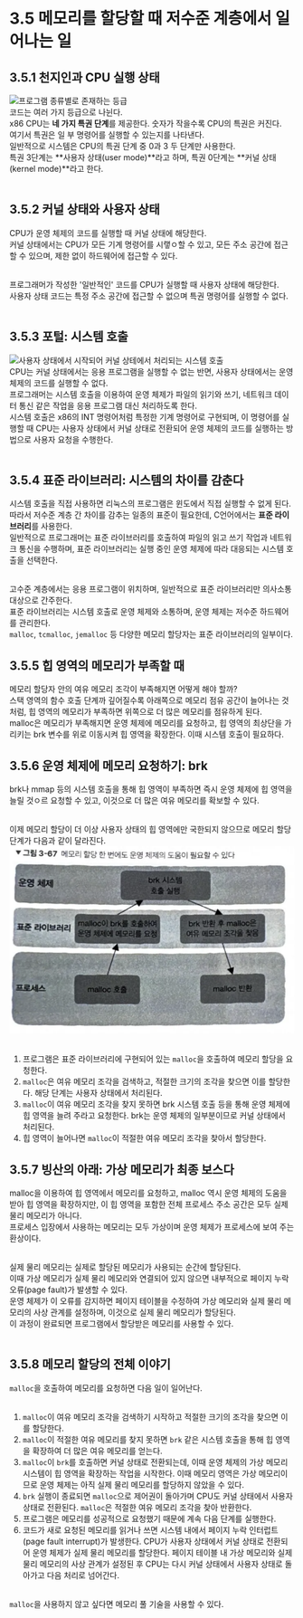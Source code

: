 # 3.5 메모리를 할당할 때 저수준 계층에서 일어나는 일

## 3.5.1 천지인과 CPU 실행 상태

![프로그램 종류별로 존재하는 등급](https://upload.wikimedia.org/wikipedia/commons/thumb/2/2f/Priv_rings.svg/1200px-Priv_rings.svg.png)<br>
코드는 여러 가지 등급으로 나뉜다.<br>
x86 CPU는 **네 가지 특권 단계**를 제공한다. 숫자가 작을수록 CPU의 특권은 커진다.<br>
여기서 특권은 일 부 명령어를 실행할 수 있는지를 나타낸다.<br>
일반적으로 시스템은 CPU의 특권 단계 중 0과 3 두 단계만 사용한다.<br>
특권 3단계는 **사용자 상태(user mode)**라고 하며, 특권 0단계는 **커널 상태(kernel mode)**라고 한다.<br><br>

## 3.5.2 커널 상태와 사용자 상태

CPU가 운영 체제의 코드를 실행할 때 커널 상태에 해당한다.<br>
커널 상태에서는 CPU가 모든 기계 명령어를 시랳ㅇ할 수 있고, 모든 주소 공간에 접근할 수 있으며, 제한 없이 하드웨어에 접근할 수 있다.<br><br>

프로그래머가 작성한 '일반적인' 코드를 CPU가 실행할 때 사용자 상태에 해당한다.<br>
사용자 상태 코드는 특정 주소 공간에 접근할 수 없으며 특권 명령어를 실행할 수 없다.<br><br>

## 3.5.3 포털: 시스템 호출

![사용자 상태에서 시작되어 커널 상테에서 처리되는 시스템 호출](https://miro.medium.com/v2/resize:fit:1400/1*uq64-PjI0PZ36ImUEvzfyQ.jpeg)<br>
CPU는 커널 상태에서는 응용 프로그램을 실행할 수 없는 반면, 사용자 상태에서는 운영 체제의 코드를 실행할 수 없다.<br>
프로그래머는 시스템 호출을 이용하여 운영 체제가 파일의 읽기와 쓰기, 네트워크 데이터 통신 같은 작업을 응용 프로그램 대신 처리하도록 한다.<br>
시스템 호출은 x86의 INT 명령어처럼 특정한 기계 명령어로 구현되며, 이 명령어를 실행할 때 CPU는 사용자 상태에서 커널 상태로 전환되어 운영 체제의 코드를 실행하는 방법으로 사용자 요청을 수행한다.<br><br>

## 3.5.4 표준 라이브러리: 시스템의 차이를 감춘다

시스템 호출을 직접 사용하면 리눅스의 프로그램은 윈도에서 직접 실행할 수 없게 된다.<br>
따라서 저수준 계층 간 차이를 감추는 일종의 표준이 필요한데, C언어에서는 **표준 라이브러리**를 사용한다.<br>
일반적으로 프로그래머는 표준 라이브러리를 호출하여 파일의 읽고 쓰기 작업과 네트워크 통신을 수행하며, 표준 라이브러리는 실행 중인 운영 체제에 따라 대응되는 시스템 호출을 선택한다.<br><br>

고수준 계층에서는 응용 프로그램이 위치하며, 일반적으로 표준 라이브러리만 의사소통 대상으로 간주한다.<br>
표준 라이브러리는 시스템 호출로 운영 체제와 소통하며, 운영 체제는 저수준 하드웨어를 관리한다.<br>
`malloc`, `tcmalloc`, `jemalloc` 등 다양한 메모리 할당자는 표준 라이브러리의 일부이다.<br>

## 3.5.5 힙 영역의 메모리가 부족할 때

메모리 할당자 안의 여유 메모리 조각이 부족해지면 어떻게 해야 할까?<br>
스택 영역의 함수 호출 단계까 깊어질수록 아래쪽으로 메모리 점유 공간이 늘어나는 것처럼, 힙 영역의 메모리가 부족하면 위쪽으로 더 많은 메모리를 점유하게 된다.<br>
malloc은 메모리가 부족해지면 운영 체제에 메모리를 요청하고, 힙 영역의 최상단을 가리키는 brk 변수를 위로 이동시켜 힙 영역을 확장한다. 이때 시스템 호출이 필요하다.<br>

## 3.5.6 운영 체제에 메모리 요청하기: brk

brk나 mmap 등의 시스템 호출을 통해 힙 영역이 부족하면 즉시 운영 체제에 힙 영역을 늘릴 것ㅇ르 요청할 수 있고, 이것으로 더 많은 여유 메모리를 확보할 수 있다.<br><br>

이제 메모리 할당이 더 이상 사용자 상태의 힙 영역에만 국한되지 않으므로 메모리 할당 단계가 다음과 같이 달라진다.<br>
![메모리 할당 한 번에도 운영 체제의 도움이 필요할 수 있다.](pic3_67.png)<br><br>
1. 프로그램은 표준 라이브러리에 구현되어 있는 `malloc`을 호출하여 메모리 할당을 요청한다.
2. `malloc`은 여유 메모리 조각을 검색하고, 적절한 크기의 조각을 찾으면 이를 할당한다. 해당 단계는 사용자 상태에서 처리된다.
3. `malloc`이 여유 메모리 조각을 찾지 못하면 brk 시스템 호출 등을 통해 운영 체제에 힙 영역을 늘려 주라고 요청한다. brk는 운영 체제의 일부분이므로 커널 상태에서 처리된다.
4. 힙 영역이 늘어나면 `malloc`이 적절한 여유 메모리 조각을 찾아서 할당한다.

## 3.5.7 빙산의 아래: 가상 메모리가 최종 보스다

malloc을 이용하여 힙 영역에서 메모리를 요청하고, malloc 역시 운영 체제의 도움을 받아 힙 영역을 확장하지만, 이 힙 영역을 포함한 전체 프로세스 주소 공간은 모두 실제 물리 메모리가 아니다.<br>
프로세스 입장에서 사용하는 메모리는 모두 가상이며 운영 체제가 프로세스에 보여 주는 환상이다.<br><br>

실제 물리 메모리는 실제로 할당된 메모리가 사용되는 순간에 할당된다.<br>
이때 가상 메모리가 실제 물리 메모리와 연결되어 있지 않으면 내부적으로 페이지 누락 오류(page fault)가 발생할 수 있다.<br>
운영 체제가 이 오류를 감지하면 페이지 테이블을 수정하여 가상 메모리와 실제 물리 메모리의 사상 관계를 설정하며, 이것으로 실제 물리 메모리가 할당된다.<br>
이 과정이 완료되면 프로그램에서 할당받은 메모리를 사용할 수 있다.<br><br>

## 3.5.8 메모리 할당의 전체 이야기

`malloc`을 호출하여 메모리를 요청하면 다음 일이 일어난다.<br><br>

1. `malloc`이 여유 메모리 조각을 검색하기 시작하고 적절한 크기의 조각을 찾으면 이를 할당한다.
2. `malloc`이 적절한 여유 메모리를 찾지 못하면 `brk` 같은 시스템 호출을 통해 힙 영역을 확장하여 더 많은 여유 메모리를 얻는다.
3. `malloc`이 `brk`를 호출하면 커널 상태로 전환되는데, 이때 운영 체제의 가상 메모리 시스템이 힙 영역을 확장하는 작업을 시작한다. 이때 메모리 영역은 가상 메모리이므로 운영 체제는 아직 실제 물리 메모리를 할당하지 않았을 수 있다.
4. `brk` 실행이 종료되면 `malloc`으로 제어권이 돌아가며 CPU도 커널 상태에서 사용자 상태로 전환된다. `malloc`은 적절한 여유 메모리 조각을 찾아 반환한다.
5. 프로그램은 메모리를 성공적으로 요청했기 때문에 계속 다음 단계를 실행한다.
6. 코드가 새로 요청된 메모리를 읽거나 쓰면 시스템 내에서 페이지 누락 인터럽트(page fault interrupt)가 발생한다. CPU가 사용자 상태에서 커널 상태로 전환되어 운영 체제가 실제 물리 메모리를 할당한다. 페이지 테이블 내 가상 메모리와 실제 물리 메모리의 사상 관계가 설정된 후 CPU는 다시 커널 상태에서 사용자 상태로 돌아가고 다음 처리로 넘어간다.<br><br>

`malloc`을 사용하지 않고 싶다면 메모리 풀 기술을 사용할 수 있다.